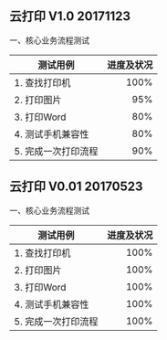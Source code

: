 
## 云打印 V1.0  20171123

一、核心业务流程测试

| 测试用例 | 进度及状况 |
| --------    | -----:    |
| 1. 查找打印机                      | 100% |
| 2. 打印图片		| 95% |
| 3. 打印Word   | 80% |
| 4. 测试手机兼容性           | 80% |
| 5. 完成一次打印流程                        | 90% |




## 云打印 V0.01  20170523


一、核心业务流程测试

| 测试用例 | 进度及状况 |
| --------    | -----:    |
| 1. 查找打印机                      | 100% |
| 2. 打印图片		| 100% |
| 3. 打印Word   | 100% |
| 4. 测试手机兼容性           | 100% |
| 5. 完成一次打印流程                        | 100% |


